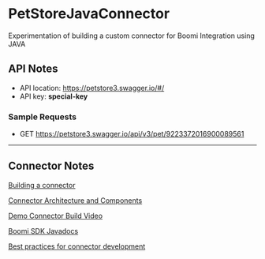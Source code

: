 # PetStoreJavaConnector
Experimentation of building a custom connector for Boomi Integration using JAVA

## API Notes

- API location: https://petstore3.swagger.io/#/
- API key: **special-key**

### Sample Requests

- GET https://petstore3.swagger.io/api/v3/pet/9223372016900089561

---

## Connector Notes

[Building a connector](https://help.boomi.com/docs/Atomsphere/Integration/Connectors/int-Building_your_own_custom_connector_b65f74b0-4946-4a63-b082-68587a7a4814)

[Connector Architecture and Components](https://help.boomi.com/docs/Atomsphere/Integration/Connectors/int-Custom_connector_architecture_and_components_dad3e913-e94e-4b29-8e44-89aa475b09b8)

[Demo Connector Build Video](https://players.brightcove.net/6261520393001/hM0svWhBB_default/index.html?videoId=6274648564001)

[Boomi SDK Javadocs](https://boomisdkjavadoc.s3.amazonaws.com/javadoc/2.16.0/index.html)

[Best practices for connector development](https://help.boomi.com/docs/atomsphere/integration/connectors/int-custom_connector_design_considerations_and_best_practices_99466f21-3ae0-44b0-95ba-810140bf7b0f/)




